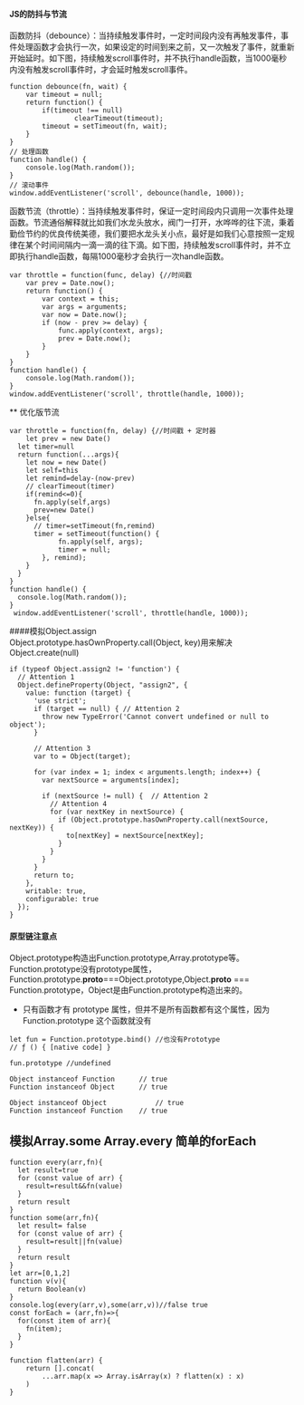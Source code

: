 #### JS的防抖与节流  
函数防抖（debounce）：当持续触发事件时，一定时间段内没有再触发事件，事件处理函数才会执行一次，如果设定的时间到来之前，又一次触发了事件，就重新开始延时。如下图，持续触发scroll事件时，并不执行handle函数，当1000毫秒内没有触发scroll事件时，才会延时触发scroll事件。  
```
function debounce(fn, wait) {
    var timeout = null;
    return function() {
        if(timeout !== null) 
                clearTimeout(timeout);
        timeout = setTimeout(fn, wait);
    }
}
// 处理函数
function handle() {
    console.log(Math.random()); 
}
// 滚动事件
window.addEventListener('scroll', debounce(handle, 1000));
```  
函数节流（throttle）：当持续触发事件时，保证一定时间段内只调用一次事件处理函数。节流通俗解释就比如我们水龙头放水，阀门一打开，水哗哗的往下流，秉着勤俭节约的优良传统美德，我们要把水龙头关小点，最好是如我们心意按照一定规律在某个时间间隔内一滴一滴的往下滴。如下图，持续触发scroll事件时，并不立即执行handle函数，每隔1000毫秒才会执行一次handle函数。
```  
var throttle = function(func, delay) {//时间戳
    var prev = Date.now();
    return function() {
        var context = this;
        var args = arguments;
        var now = Date.now();
        if (now - prev >= delay) {
            func.apply(context, args);
            prev = Date.now();
        }
    }
}
function handle() {
    console.log(Math.random());
}
window.addEventListener('scroll', throttle(handle, 1000));  
```
** 优化版节流  
```
var throttle = function(fn, delay) {//时间戳 + 定时器
    let prev = new Date()
  let timer=null
  return function(...args){
    let now = new Date()
    let self=this
    let remind=delay-(now-prev)
    // clearTimeout(timer)
    if(remind<=0){
      fn.apply(self,args)
      prev=new Date()
    }else{
      // timer=setTimeout(fn,remind)
      timer = setTimeout(function() {
            fn.apply(self, args);
            timer = null;
        }, remind);
    }
  }
}
function handle() {
  console.log(Math.random());
}
 window.addEventListener('scroll', throttle(handle, 1000));
```
####模拟Object.assign  
Object.prototype.hasOwnProperty.call(Object, key)用来解决Object.create(null)
```
if (typeof Object.assign2 != 'function') {
  // Attention 1
  Object.defineProperty(Object, "assign2", {
    value: function (target) {
      'use strict';
      if (target == null) { // Attention 2
        throw new TypeError('Cannot convert undefined or null to object');
      }

      // Attention 3
      var to = Object(target);
        
      for (var index = 1; index < arguments.length; index++) {
        var nextSource = arguments[index];

        if (nextSource != null) {  // Attention 2
          // Attention 4
          for (var nextKey in nextSource) {
            if (Object.prototype.hasOwnProperty.call(nextSource, nextKey)) {
              to[nextKey] = nextSource[nextKey];
            }
          }
        }
      }
      return to;
    },
    writable: true,
    configurable: true
  });
}
```
#### 原型链注意点  
Object.prototype构造出Function.prototype,Array.prototype等。  
Function.prototype没有prototype属性，Function.prototype.__proto__===Object.prototype,Object.__proto__ === Function.prototype，Object是由Function.prototype构造出来的。 
* 只有函数才有 prototype 属性，但并不是所有函数都有这个属性，因为 Function.prototype 这个函数就没有  
```
let fun = Function.prototype.bind() //也没有Prototype
// ƒ () { [native code] }

fun.prototype //undefined
```
```
Object instanceof Function 		// true
Function instanceof Object 		// true

Object instanceof Object 			// true
Function instanceof Function 	// true
```  
## 模拟Array.some Array.every 简单的forEach  
```
function every(arr,fn){
  let result=true
  for (const value of arr) {
    result=result&&fn(value)
  }
  return result
}
function some(arr,fn){
  let result= false
  for (const value of arr) {
    result=result||fn(value)
  }
  return result
}
let arr=[0,1,2]
function v(v){
  return Boolean(v)
}
console.log(every(arr,v),some(arr,v))//false true
const forEach = (arr,fn)=>{
  for(const item of arr){
    fn(item);
  }
}

function flatten(arr) {
    return [].concat(
        ...arr.map(x => Array.isArray(x) ? flatten(x) : x)
    )
}
```